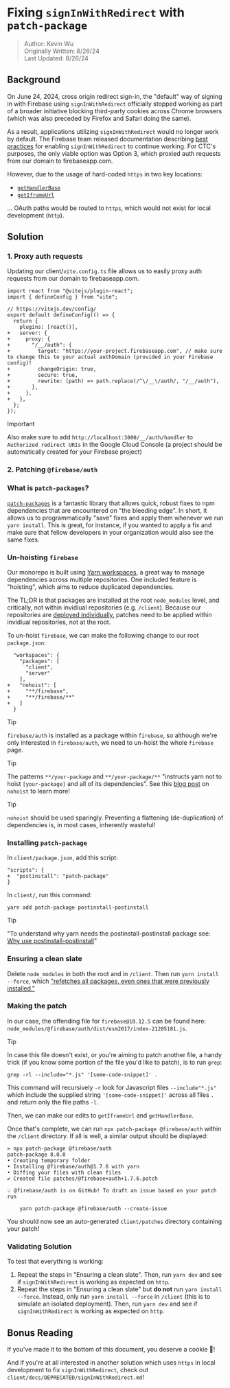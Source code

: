 # Fixing `signInWithRedirect` with `patch-package`

> Author: Kevin Wu  
> Originally Written: 8/26/24  
> Last Updated: 8/26/24  

## Background

On June 24, 2024, cross origin redirect sign-in, the "default" way of signing in with Firebase using `signInWithRedirect` officially stopped working as part of a broader initiative blocking third-party cookies across Chrome browsers (which was also preceded by Firefox and Safari doing the same).

As a result, applications utilizing `signInWithRedirect` would no longer work by default. The Firebase team released documentation describing [best practices](https://firebase.google.com/docs/auth/web/redirect-best-practices) for enabling `signInWithRedirect` to continue working. For CTC's purposes, the only viable option was Option 3, which proxied auth requests from our domain to firebaseapp.com. 

However, due to the usage of hard-coded `https` in two key locations:
- [`getHandlerBase`](https://github.com/firebase/firebase-js-sdk/blob/4ff947408728ce4ae20229d7eb0cd71c3e65c885/packages/auth/src/core/util/handler.ts#L132)
- [`getIframeUrl`](https://github.com/firebase/firebase-js-sdk/blob/4ff947408728ce4ae20229d7eb0cd71c3e65c885/packages/auth/src/platform_browser/iframe/iframe.ts#L58)

... OAuth paths would be routed to `https`, which would not exist for local development (`http`). 

## Solution

### 1. Proxy auth requests

Updating our client/`vite.config.ts` file allows us to easily proxy auth requests from our domain to firebaseapp.com.

```
import react from "@vitejs/plugin-react";
import { defineConfig } from "vite";

// https://vitejs.dev/config/
export default defineConfig(() => {
  return {
    plugins: [react()],
+   server: {
+     proxy: {
+       "/__/auth": {
+         target: "https://your-project.firebaseapp.com", // make sure to change this to your actual authDomain (provided in your Firebase config)!
+         changeOrigin: true,
+         secure: true,
+         rewrite: (path) => path.replace(/^\/__\/auth/, "/__/auth"),
+       },
+     },
+   },
  };
});
```

> [!IMPORTANT]
> Also make sure to add `http://localhost:3000/__/auth/handler` to `Authorized redirect URIs` in the Google Cloud Console (a project should be automatically created for your Firebase project)

### 2. Patching `@firebase/auth`

### What is `patch-packages`?

[`patch-packages`](https://www.npmjs.com/package/patch-package) is a fantastic library that allows quick, robust fixes to npm dependencies that are encountered on "the bleeding edge". In short, it allows us to programmatically "save" fixes and apply them whenever we run `yarn install`. This is great, for instance, if you wanted to apply a fix and make sure that fellow developers in your organization would also see the same fixes. 

### Un-hoisting `firebase`

Our monorepo is built using [Yarn workspaces](https://classic.yarnpkg.com/lang/en/docs/workspaces/), a great way to manage dependencies across multiple repositories. One included feature is "hoisting", which aims to reduce duplicated dependencies. 

The TL;DR is that packages are installed at the root `node_modules` level, and critically, not within invidiual repositories (e.g. `/client`). Because our repositories are [deployed individually](https://docs.google.com/document/d/18Nnfs0Au9-SmcRsaKHVpZQUiNm5xL6H6IA7E01L6cYE/), patches need to be applied within invidiual repositories, not at the root.

To un-hoist `firebase`, we can make the following change to our root `package.json`:

```
  "workspaces": {
    "packages": [
      "client",
      "server"
    ],
+   "nohoist": [
+     "**/firebase",
+     "**/firebase/**"
+   ]
  }
```

> [!TIP]
> `firebase/auth` is installed as a package within `firebase`, so although we're only interested in `firebase/auth`, we need to un-hoist the whole `firebase` page.

> [!TIP]
> The patterns `**/your-package` and `**/your-package/**` "instructs yarn not to hoist `[your-package]` and all of its dependencies". See this [blog post](https://classic.yarnpkg.com/blog/2018/02/15/nohoist/) on `nohoist` to learn more!

> [!TIP]
> `nohoist` should be used sparingly. Preventing a flattening (de-duplication) of dependencies is, in most cases, inherently wasteful!

### Installing `patch-package`

In `client/package.json`, add this script:

```
"scripts": {
+  "postinstall": "patch-package"
}
```

In `client/`, run this command:

```
yarn add patch-package postinstall-postinstall
```

> [!TIP]
> "To understand why yarn needs the postinstall-postinstall package see: [Why use postinstall-postinstall](https://www.npmjs.com/package/patch-package#why-use-postinstall-postinstall-with-yarn)"

### Ensuring a clean slate

Delete `node_modules` in both the root and in `/client`. Then run `yarn install --force`, which ["refetches all packages, even ones that were previously installed."](https://classic.yarnpkg.com/en/docs/cli/install#toc-yarn-install-force)

### Making the patch

In our case, the offending file for `firebase@10.12.5`  can be found here: `node_modules/@firebase/auth/dist/esm2017/index-21205181.js`. 

> [!TIP]
> In case this file doesn't exist, or you're aiming to patch another file, a handy trick (if you know some portion of the file you'd like to patch), is to run `grep`:
> 
> `grep -rl --include="*.js" '[some-code-snippet]' .`
>
> This command will recursively `-r` look for Javascript files `--include"*.js"` which include the supplied string `'[some-code-snippet]'` across all files `.` and return only the file paths `-l`.

Then, we can make our edits to `getIframeUrl` and `getHandlerBase`. 

Once that's complete, we can run `npx patch-package @firebase/auth` within the `/client` directory. If all is well, a similar output should be displayed:

```
> npx patch-package @firebase/auth
patch-package 8.0.0
• Creating temporary folder
• Installing @firebase/auth@1.7.6 with yarn
• Diffing your files with clean files
✔ Created file patches/@firebase+auth+1.7.6.patch

💡 @firebase/auth is on GitHub! To draft an issue based on your patch run

    yarn patch-package @firebase/auth --create-issue
```

You should now see an auto-generated `client/patches` directory containing your patch! 

### Validating Solution

To test that everything is working:

1. Repeat the steps in "Ensuring a clean slate". Then, run `yarn dev` and see if `signInWithRedirect` is working as expected on `http`.
2. Repeat the steps in "Ensuring a clean slate" but **do not** run `yarn install --force`. Instead, only run `yarn install --force` in `/client` (this is to simulate an isolated deployment). Then, run `yarn dev` and see if `signInWithRedirect` is working as expected on `http`.

## Bonus Reading

If you've made it to the bottom of this document, you deserve a cookie 🍪! 

And if you're at all interested in another solution which uses `https` in local development to fix `signInWithRedirect`, check out `client/docs/DEPRECATED/signInWithRedirect.md`!
